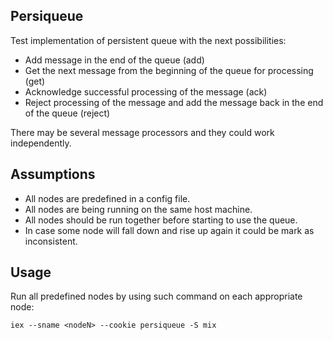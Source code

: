 Persiqueue
----------

Test implementation of persistent queue with the next possibilities:

- Add message in the end of the queue (add)
- Get the next message from the beginning of the queue for processing (get)
- Acknowledge successful processing of the message (ack)
- Reject processing of the message and add the message back in the end of the queue (reject)

There may be several message processors and they could work independently.

Assumptions
-----------

- All nodes are predefined in a config file.
- All nodes are being running on the same host machine.
- All nodes should be run together before starting to use the queue.
- In case some node will fall down and rise up again it could be mark as inconsistent.

Usage
-----

Run all predefined nodes by using such command on each appropriate node:
```
iex --sname <nodeN> --cookie persiqueue -S mix
```
